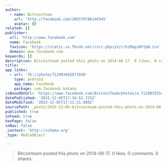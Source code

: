 ```yaml
---
author:
  - name: Bitcointeam
    url: 'http://facebook.com/205570786146545'
    avatar: {}
related: []
publisher:
  url: 'http://www.facebook.com'
  name: Facebook
  favicon: 'https://static.xx.fbcdn.net/rsrc.php/yV/r/hzMapiNYYpW.ico'
  domain: www.facebook.com
keywords: []
description: Bitcointeam posted this photo on 2014-08-17. 0 likes. 0 comments. 0 shares.
title: ''
app_links:
  - url: 'fb://photo/712983492071936'
    type: android
    app_name: Facebook
    package: com.facebook.katana
isBasedOnUrl: 'https://www.facebook.com/BitcoinTeam/photos/a.712983555405263.1073741827.205570786146545/712983492071936/?type=3'
datePublished: '2015-12-05T17:16:51.725Z'
dateModified: '2015-12-05T17:11:11.909Z'
sourcePath: _posts/2015-12-05-bitcointeam-posted-this-photo-on-2014-08-17-0-likes-0-comm.md
published: true
inFeed: true
hasPage: false
inNav: false
_context: 'http://schema.org'
_type: MediaObject

---
```

> Bitcointeam posted this photo on 2014-08-17&period; 0 likes&period; 0 comments&period; 0 shares&period;